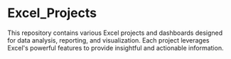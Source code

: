 # Excel_Projects
This repository contains various Excel projects and dashboards designed for data analysis, reporting, and visualization. Each project leverages Excel's powerful features to provide insightful and actionable information.
